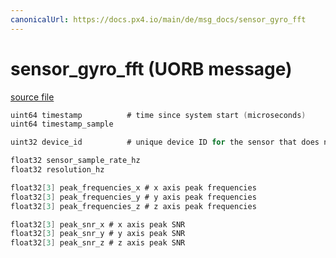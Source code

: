 ```yaml
---
canonicalUrl: https://docs.px4.io/main/de/msg_docs/sensor_gyro_fft
---
```


# sensor_gyro_fft (UORB message)



[source file](https://github.com/PX4/PX4-Autopilot/blob/release/1.13/msg/sensor_gyro_fft.msg)

```c
uint64 timestamp          # time since system start (microseconds)
uint64 timestamp_sample

uint32 device_id          # unique device ID for the sensor that does not change between power cycles

float32 sensor_sample_rate_hz
float32 resolution_hz

float32[3] peak_frequencies_x # x axis peak frequencies
float32[3] peak_frequencies_y # y axis peak frequencies
float32[3] peak_frequencies_z # z axis peak frequencies

float32[3] peak_snr_x # x axis peak SNR
float32[3] peak_snr_y # y axis peak SNR
float32[3] peak_snr_z # z axis peak SNR

```
